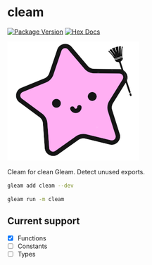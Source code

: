 # cleam

[![Package Version](https://img.shields.io/hexpm/v/cleam)](https://hex.pm/packages/cleam)
[![Hex Docs](https://img.shields.io/badge/hex-docs-ffaff3)](https://hexdocs.pm/cleam/)

![logo](logo.png)

Cleam for clean Gleam. Detect unused exports.

```sh
gleam add cleam --dev
```
```sh
gleam run -m cleam
```

## Current support

* [x] Functions
* [ ] Constants
* [ ] Types
